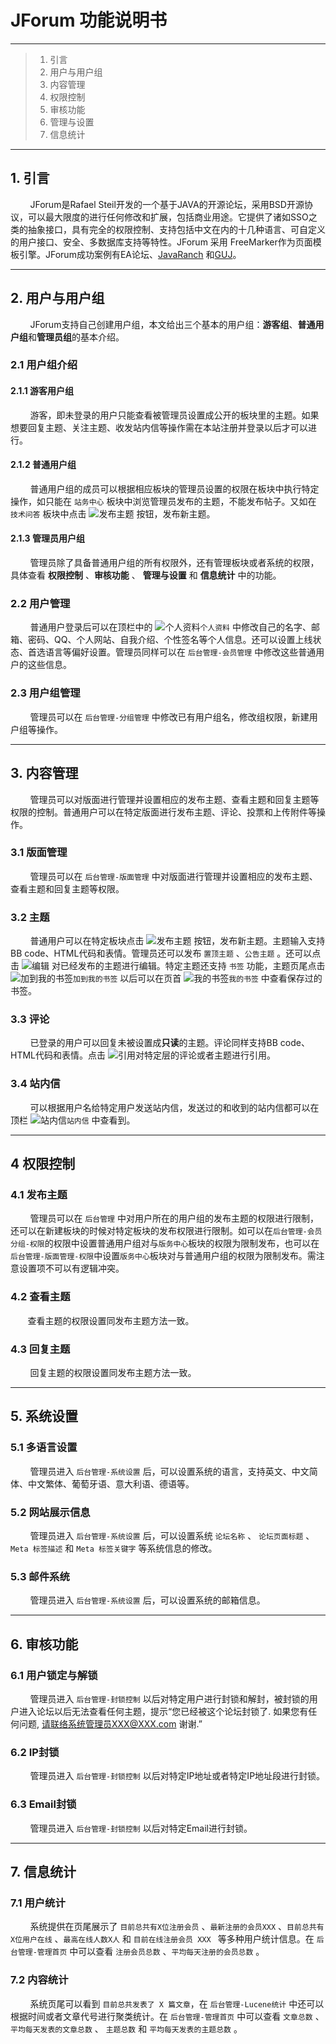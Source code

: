 # JForum 功能说明书

-----

> 1. 引言
> 3. 用户与用户组
> 3. 内容管理
> 4. 权限控制
> 5. 审核功能
> 6. 管理与设置
> 7. 信息统计

------

## 1. 引言
&#160; &#160; &#160; &#160; JForum是Rafael Steil开发的一个基于JAVA的开源论坛，采用BSD开源协议，可以最大限度的进行任何修改和扩展，包括商业用途。它提供了诸如SSO之类的抽象接口，具有完全的权限控制、支持包括中文在内的十几种语言、可自定义的用户接口、安全、多数据库支持等特性。JForum 采用 FreeMarker作为页面模板引擎。JForum成功案例有EA论坛、[JavaRanch](http://www.javaranch.com/) 和[GUJ](http://www.guj.com.br/)。

------

## 2. 用户与用户组
&#160; &#160; &#160; &#160; JForum支持自己创建用户组，本文给出三个基本的用户组：**游客组**、**普通用户组**和**管理员组**的基本介绍。
### 2.1 用户组介绍

#### 2.1.1 游客用户组

&#160; &#160; &#160; &#160; 游客，即未登录的用户只能查看被管理员设置成公开的板块里的主题。如果想要回复主题、关注主题、收发站内信等操作需在本站注册并登录以后才可以进行。

#### 2.1.2 普通用户组

&#160; &#160; &#160; &#160; 普通用户组的成员可以根据相应板块的管理员设置的权限在板块中执行特定操作，如只能在 `站务中心` 板块中浏览管理员发布的主题，不能发布帖子。又如在 `技术问答` 板块中点击 ![发布主题](http://222.198.131.100:8080/JForum/templates/default/images/zh_CN/post.gif) 按钮，发布新主题。
 
#### 2.1.3 管理员用户组

&#160; &#160; &#160; &#160; 管理员除了具备普通用户组的所有权限外，还有管理板块或者系统的权限，具体查看  **权限控制** 、**审核功能** 、 **管理与设置** 和 **信息统计** 中的功能。

### 2.2 用户管理

&#160; &#160; &#160; &#160; 普通用户登录后可以在顶栏中的  ![个人资料](http://222.198.131.100:8080/JForum/templates/default/images/icon_mini_profile.gif)`个人资料`  中修改自己的名字、邮箱、密码、QQ、个人网站、自我介绍、个性签名等个人信息。还可以设置上线状态、首选语言等偏好设置。管理员同样可以在 `后台管理-会员管理` 中修改这些普通用户的这些信息。

### 2.3 用户组管理

&#160; &#160; &#160; &#160; 管理员可以在 `后台管理-分组管理` 中修改已有用户组名，修改组权限，新建用户组等操作。

------

## 3. 内容管理

&#160; &#160; &#160; &#160; 管理员可以对版面进行管理并设置相应的发布主题、查看主题和回复主题等权限的控制。普通用户可以在特定版面进行发布主题、评论、投票和上传附件等操作。

### 3.1 版面管理

&#160; &#160; &#160; &#160; 管理员可以在 `后台管理-版面管理` 中对版面进行管理并设置相应的发布主题、查看主题和回复主题等权限。

### 3.2 主题

&#160; &#160; &#160; &#160; 普通用户可以在特定板块点击  ![发布主题](http://222.198.131.100:8080/JForum/templates/default/images/zh_CN/post.gif) 按钮，发布新主题。主题输入支持 BB code、HTML代码和表情。管理员还可以发布 `置顶主题` 、`公告主题` 。还可以点击 ![编辑](http://222.198.131.100:8080/JForum/templates/default/images/zh_CN/icon_edit.gif) 对已经发布的主题进行编辑。特定主题还支持 `书签` 功能，主题页尾点击  ![加到我的书签](http://222.198.131.100:8080/JForum/templates/default/images/icon_bookmark.gif)`加到我的书签` 以后可以在页首 ![我的书签](http://222.198.131.100:8080/JForum/templates/default/images/icon_minipost.gif)`我的书签` 中查看保存过的书签。

### 3.3 评论

&#160; &#160; &#160; &#160; 已登录的用户可以回复未被设置成**只读**的主题。评论同样支持BB code、HTML代码和表情。点击 ![引用](http://222.198.131.100:8080/JForum/templates/default/images/zh_CN/icon_quote.gif)对特定层的评论或者主题进行引用。


### 3.4 站内信

&#160; &#160; &#160; &#160; 可以根据用户名给特定用户发送站内信，发送过的和收到的站内信都可以在顶栏 ![站内信](http://222.198.131.100:8080/JForum/templates/default/images/icon_mini_message.gif)`站内信` 中查看到。

------

## 4 权限控制

### 4.1 发布主题

&#160; &#160; &#160; &#160; 管理员可以在 `后台管理` 中对用户所在的用户组的发布主题的权限进行限制，还可以在新建板块的时候对特定板块的发布权限进行限制。如可以在`后台管理-会员分组-权限`的权限中设置普通用户组对与`版务中心`板块的权限为限制发布，也可以在`后台管理-版面管理-权限`中设置`版务中心`板块对与普通用户组的权限为限制发布。需注意设置项不可以有逻辑冲突。

### 4.2 查看主题

&#160; &#160; &#160; &#160;查看主题的权限设置同发布主题方法一致。

### 4.3 回复主题

&#160; &#160; &#160; &#160; 回复主题的权限设置同发布主题方法一致。

------

## 5. 系统设置

### 5.1 多语言设置

&#160; &#160; &#160; &#160; 管理员进入 `后台管理-系统设置` 后，可以设置系统的语言，支持英文、中文简体、中文繁体、葡萄牙语、意大利语、德语等。

### 5.2 网站展示信息

&#160; &#160; &#160; &#160; 管理员进入 `后台管理-系统设置` 后，可以设置系统 `论坛名称` 、 `论坛页面标题` 、 `Meta 标签描述` 和 `Meta 标签关键字` 等系统信息的修改。

### 5.3 邮件系统

&#160; &#160; &#160; &#160; 管理员进入 `后台管理-系统设置` 后，可以设置系统的邮箱信息。

------

 
## 6. 审核功能

### 6.1 用户锁定与解锁

&#160; &#160; &#160; &#160; 管理员进入 `后台管理-封锁控制` 以后对特定用户进行封锁和解封，被封锁的用户进入论坛以后无法查看任何主题，提示“您已经被这个论坛封锁了. 如果您有任何问题, 请联络系统管理员XXX@XXX.com 谢谢.”


### 6.2 IP封锁

&#160; &#160; &#160; &#160; 管理员进入 `后台管理-封锁控制` 以后对特定IP地址或者特定IP地址段进行封锁。

### 6.3 Email封锁

&#160; &#160; &#160; &#160; 管理员进入 `后台管理-封锁控制` 以后对特定Email进行封锁。

------

## 7. 信息统计

### 7.1 用户统计

&#160; &#160; &#160; &#160; 系统提供在页尾展示了  `目前总共有X位注册会员` 、`最新注册的会员XXX` 、`目前总共有X位用户在线` 、`最高在线人数X人` 和 `目前在线注册会员 XXX ` 等多种用户统计信息。在 `后台管理-管理首页` 中可以查看 `注册会员总数` 、`平均每天注册的会员总数` 。

### 7.2 内容统计

&#160; &#160; &#160; &#160; 系统页尾可以看到 `目前总共发表了 X 篇文章`，在 `后台管理-Lucene统计` 中还可以根据时间或者文章代号进行聚类统计。在 `后台管理-管理首页` 中可以查看 `文章总数` 、`平均每天发表的文章总数` 、
`主题总数` 和 `平均每天发表的主题总数` 。



 
